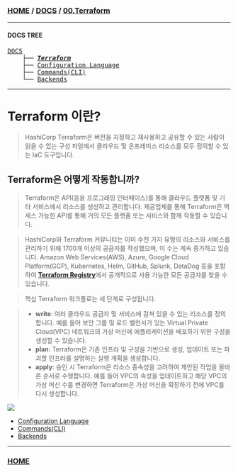### [HOME](https://github.com/MZCMSC/Terraform/blob/main/README.md) / [DOCS](https://github.com/MZCMSC/Terraform/blob/main/DOCS/README.md) / [00.Terraform](https://github.com/MZCMSC/Terraform/blob/main/DOCS/00_Terraform/README.md)

---

#### DOCS TREE

<pre>
<a href = "https://github.com/MZCMSC/Terraform/blob/main/DOCS/README.md">DOCS</a>
    ├── <a href = "https://github.com/MZCMSC/Terraform/blob/main/DOCS/00_Terraform/README.md"><i><b>Terraform</b></i></a>
    ├── <a href = "https://github.com/MZCMSC/Terraform/blob/main/DOCS/01_Configuration_Language/README.md">Configuration Language</a>
    ├── <a href ="https://github.com/MZCMSC/Terraform/blob/main/DOCS/02_Commands(CLI)/README.md">Commands(CLI)</a>
    └── <a href = "https://github.com/MZCMSC/Terraform/blob/main/DOCS/03_Backends/README.md">Backends</a>
</pre>

---

# Terraform 이란?

> HashiCorp Terraform은 버전을 지정하고 재사용하고 공유할 수 있는 사람이 읽을 수 있는 구성 파일에서 클라우드 및 온프레미스 리소스를 모두 정의할 수 있는 IaC 도구입니다.

## Terraform은 어떻게 작동합니까?

> Terraform은 API(응용 프로그래밍 인터페이스)를 통해 클라우드 플랫폼 및 기타 서비스에서 리소스를 생성하고 관리합니다.
> 제공업체를 통해 Terraform은 액세스 가능한 API를 통해 거의 모든 플랫폼 또는 서비스와 함께 작동할 수 있습니다.

> HashiCorp와 Terraform 커뮤니티는 이미 수천 가지 유형의 리소스와 서비스를 관리하기 위해 1700개 이상의 공급자를 작성했으며, 이 수는 계속 증가하고 있습니다.
> Amazon Web Services(AWS), Azure, Google Cloud Platform(GCP), Kubernetes, Helm, GitHub, Splunk, DataDog 등을 포함하여 <b>[Terraform Registry](https://registry.terraform.io/)</b>에서 공개적으로 사용 가능한 모든 공급자를 찾을 수 있습니다.

> 핵심 Terraform 워크플로는 세 단계로 구성됩니다.

> - <b>write</b>: 여러 클라우드 공급자 및 서비스에 걸쳐 있을 수 있는 리소스를 정의합니다. 예를 들어 보안 그룹 및 로드 밸런서가 있는 Virtual Private Cloud(VPC) 네트워크의 가상 머신에 애플리케이션을 배포하기 위한 구성을 생성할 수 있습니다.
> - <b>plan</b>: Terraform은 기존 인프라 및 구성을 기반으로 생성, 업데이트 또는 파괴할 인프라를 설명하는 실행 계획을 생성합니다.
> - <b>apply</b>: 승인 시 Terraform은 리소스 종속성을 고려하여 제안된 작업을 올바른 순서로 수행합니다. 예를 들어 VPC의 속성을 업데이트하고 해당 VPC의 가상 머신 수를 변경하면 Terraform은 가상 머신을 확장하기 전에 VPC를 다시 생성합니다.

<img src="https://content.hashicorp.com/api/assets?product=terraform&version=refs%2Fheads%2Fv1.3&asset=website%2Fimg%2Fdocs%2Fintro-terraform-workflow.png&width=2038&height=1773">

- [Configuration Language](https://github.com/MZCMSC/Terraform/blob/main/DOCS/01_Configuration_Language/README.md)
- [Commands(CLI)](https://github.com/MZCMSC/Terraform/blob/main/DOCS/02_Commands(CLI)/README.md)
- [Backends](https://github.com/MZCMSC/Terraform/blob/main/DOCS/03_Backends/README.md)

---

### [HOME](https://github.com/MZCMSC/Terraform/blob/main/README.md)

